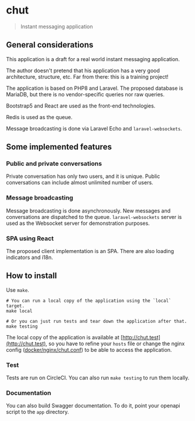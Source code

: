 # chut

> Instant messaging application

## General considerations

This application is a draft for a real world instant messaging application.

The author doesn't pretend that his application has a very good architecture, structure, etc. Far from there: this is a
training project!

The application is based on PHP8 and Laravel. The proposed database is MariaDB, but there is no vendor-specific queries
nor raw queries.

Bootstrap5 and React are used as the front-end technologies.

Redis is used as the queue.

Message broadcasting is done via Laravel Echo and `laravel-websockets`.

## Some implemented features

### Public and private conversations

Private conversation has only two users, and it is unique. Public conversations can include almost unlimited number of
users.

### Message broadcasting

Message broadcasting is done asynchronously. New messages and conversations are dispatched to the
queue. `laravel-websockets` server is used as the Websocket server for demonstration purposes.

### SPA using React

The proposed client implementation is an SPA. There are also loading indicators and i18n.

## How to install

Use `make`.

```shell
# You can run a local copy of the application using the `local` target.
make local

# Or you can just run tests and tear down the application after that.
make testing
```

The local copy of the application is available at [http://chut.test](http://chut.test), so you have to refine
your `hosts` file or change the nginx config ([docker/nginx/chut.conf](docker/nginx/chut.conf)) to be able to access the
application.

### Test

Tests are run on CircleCI. You can also run `make testing` to run them locally.

### Documentation

You can also build Swagger documentation. To do it, point your openapi script to the `app` directory.
